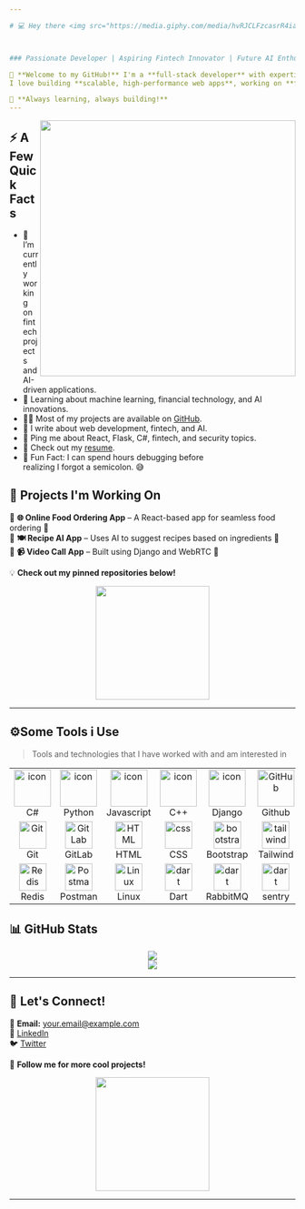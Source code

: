 ```yaml
---

# 💻 Hey there <img src="https://media.giphy.com/media/hvRJCLFzcasrR4ia7z/giphy.gif" width="30px">  , I'm **Awais!**  🏃💨



### Passionate Developer | Aspiring Fintech Innovator | Future AI Enthusiast  

🌟 **Welcome to my GitHub!** I'm a **full-stack developer** with expertise in **React, Flask, Django, and Python**.  
I love building **scalable, high-performance web apps**, working on **fintech solutions**, and exploring **AI applications**.  

🚀 **Always learning, always building!**  
---
```

<img align="right" src="https://camo.githubusercontent.com/3782881044e264bfb2d1002964bc4f6a1fd0e7c7fe411a09473416a3589d02a2/68747470733a2f2f6d65646961312e67697068792e636f6d2f6d656469612f31334867774773584630616947592f67697068792e676966" width="450px"/>

<h2>⚡️ A Few Quick Facts</h2>

<ul>
<li>🔭 I’m currently working on fintech projects and AI-driven applications.</li>
<li>🧐 Learning about machine learning, financial technology, and AI innovations.</li>
<li>👨‍💻 Most of my projects are available on <a href="https://github.com/YourUsername">GitHub</a>.</li>
<li>📝 I write about web development, fintech, and AI.</li>
<li>💬 Ping me about React, Flask, C#, fintech, and security topics.</li>
<li>📙 Check out my <a href="https://your-resume-link.com">resume</a>.</li>
<li>🎯 Fun Fact: I can spend hours debugging before<br> 
  realizing I forgot a semicolon. 😅</li>
</ul>

## 🚀 **Projects I'm Working On**  

🔸 **🌐 Online Food Ordering App** – A React-based app for seamless food ordering 🍕  
🔸 **🍽️ Recipe AI App** – Uses AI to suggest recipes based on ingredients 🤖  
🔸 **📹 Video Call App** – Built using Django and WebRTC 🎥  

💡 **Check out my pinned repositories below!**  

<div align="center">  
  <img src="https://media.giphy.com/media/QTfX9Ejfra3ZmNxh6B/giphy.gif" width="200px">  
</div>  

---
## ⚙️Some Tools i Use

> Tools and technologies that I have worked with and am interested in

<table>
  <tr>
    <td align="center" width="96">
        <img src="https://techstack-generator.vercel.app/csharp-icon.svg" alt="icon" width="65" height="65" />
      <br>C#
    </td>
    <td align="center" width="96">
      <a href="#macropower-tech">
        <img src="https://techstack-generator.vercel.app/python-icon.svg" alt="icon" width="65" height="65" />
      </a>
      <br>Python
    </td>
    <td align="center" width="96">
        <img src="https://techstack-generator.vercel.app/js-icon.svg" alt="icon" width="65" height="65" />
      <br>Javascript
    </td>
    <td align="center" width="96">
        <img src="https://techstack-generator.vercel.app/cpp-icon.svg" alt="icon" width="65" height="65" />
      <br>C++
    </td>
       <td align="center" width="96">
        <img src="https://techstack-generator.vercel.app/django-icon.svg" alt="icon" width="65" height="65" />
      <br>Django
    </td>
       <td align="center" width="96">
        <img src="https://techstack-generator.vercel.app/github-icon.svg" width="65" height="65" alt="GitHub" />
      <br>Github
    </td>
          <td align="center" width="96">
        <img src="https://techstack-generator.vercel.app/restapi-icon.svg" width="65" height="65" alt="Rest API" />
      <br>Rest API
    </td>
          <td align="center" width="96">
        <img src="https://techstack-generator.vercel.app/docker-icon.svg" width="65" height="65" alt="Rest API" />
      <br>Docker
    </td>
    <td align="center" width="96">
        <img src="https://techstack-generator.vercel.app/nginx-icon.svg" alt="icon" width="50" height="50" />
      <br>Nginx
    </td>
  </tr>
  <tr>
    <td align="center" width="96">
        <img src="https://skillicons.dev/icons?i=git" width="48" height="48" alt="Git" />
      <br>Git
    </td>
    <td align="center"  width="96">
        <img src="https://skillicons.dev/icons?i=gitlab" width="48" height="48" alt="GitLab" />
      <br>GitLab
    </td>
    <td align="center"  width="96">
        <img src="https://skillicons.dev/icons?i=html" width="48" height="48" alt="HTML" />
      <br>HTML
    </td>
    <td align="center" width="96">
        <img src="https://skillicons.dev/icons?i=css" width="48" height="48" alt="css" />
      <br>CSS
    </td>
    <td align="center"  width="96">
        <img src="https://skillicons.dev/icons?i=bootstrap" width="48" height="48" alt="bootstrap" />
      <br>Bootstrap
    </td>
    <td align="center" width="96">
        <img src="https://skillicons.dev/icons?i=tailwind" width="48" height="48" alt="tailwind" />
      <br>Tailwind
    </td>
        <td align="center" width="96">
        <img src="https://skillicons.dev/icons?i=jquery" width="48" height="48" alt="jquery" />
      <br>JQuery
    </td>
        <td align="center" width="96">
        <img src="https://skillicons.dev/icons?i=postgres" width="48" height="48" alt="jquery" />
      <br>PostgreSQL
    </td>
            <td align="center" width="96">
        <img src="https://skillicons.dev/icons?i=dotnet" width="48" height="48" alt="ASP.NET Core" />
      <br>ASP.NET
    </td>
  </tr>
   <tr>
    <td align="center" width="96">
        <img src="https://skillicons.dev/icons?i=redis" width="48" height="48" alt="Redis" />
      <br>Redis
    </td>
        <td align="center" width="96">
        <img src="https://skillicons.dev/icons?i=postman" width="48" height="48" alt="Postman" />
      <br>Postman
    </td>
            <td align="center" width="96">
        <img src="https://skillicons.dev/icons?i=linux" width="48" height="48" alt="Linux" />
      <br>Linux
    </td>
    <td align="center" width="96">
        <img src="https://skillicons.dev/icons?i=dart" width="48" height="48" alt="dart" />
      <br>Dart
    </td>
    <td align="center" width="96">
        <img src="https://skillicons.dev/icons?i=rabbitmq" width="48" height="48" alt="dart" />
      <br>RabbitMQ
    </td>
    <td align="center" width="96">
        <img src="https://skillicons.dev/icons?i=sentry" width="48" height="48" alt="dart" />
      <br>sentry
    </td>
    <td align="center" width="96">
        <img src="https://upload.wikimedia.org/wikipedia/commons/1/19/Celery_logo.png" width="48" height="48" alt="dart" />
      <br>Celery
    </td>
    <td align="center" width="96">
        <img src="https://docusaurus.io/img/docusaurus_keytar.svg" width="48" height="48" alt="dart" />
      <br>Docusaurus
    </td>
    <td align="center" width="96">
        <img src="https://bruhin.software/img/logos/pytest.svg" width="40" height="40" alt="dart" />
      <br>Pytest
    </td>
  </tr>
 <tr>
 </tr>
</table>

## 📊 **GitHub Stats**  

<div align="center">  
  <img src="https://github-readme-streak-stats.herokuapp.com/?user=YourUsername&theme=radical" />  
  <br>  
  <img src="https://github-readme-stats.vercel.app/api/top-langs/?username=YourUsername&layout=compact&theme=radical" />  
</div>  

---

## 🤝 **Let's Connect!**  

📩 **Email:** your.email@example.com  
💼 [LinkedIn](https://www.linkedin.com/in/yourprofile/)  
🐦 [Twitter](https://twitter.com/yourprofile)  

🚀 **Follow me for more cool projects!**  

<div align="center">  
  <img src="https://media.giphy.com/media/3o7abldj0b3rxrZFsI/giphy.gif" width="200px">  
</div>  

---
